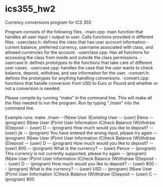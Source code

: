 # ics355_hw2
Currency conversions program for ICS 355

Program consists of the following files.
-main.cpp: main function that handles all user input / output to user. Calls functions provided in different files.
-userclass.h: defines the class that has user account information - current balance, preferred currency, username associated with class, and allowed currencies for the account.
-userclass.cpp: Has all functions for accessing the class from inside and outside the class permissions.
-usercase.h: defines prototypes to the functions that take care of different user cases.
-usercase.cpp: handles the case that the user wants to check balance, deposit, withdraw, and see information for the user.
-convert.h: defines the prototypes for anything handling conversions.
-convert.cpp: functions that handle conversion from USD to Euro or Pound and whether or not a conversion is needed.


Please compile by running "make" in the command line. This will make all the files needed to run the program.
Run by typing "./main" into the command line.

Example runs:
make
./main
--(N)ew User (E)xisting User
-- (user) Elena
-- (program) (N)ew User (P)rint User Information (C)heck Balance (W)ithdraw (D)eposit
-- (user) D
-- (program) How much would you like to deposit?
-- (user) jik
-- (program) You have entered the wrong input, please try again
-- (program) (N)ew User (P)rint User Information (C)heck Balance (W)ithdraw (D)eposit
-- (user) D
-- (program) How much would you like to deposit?
-- (user) 800
-- (program) What is the currency?
-- (user) Pence
-- (program) This currency is not currently supported, please try again
-- (program) (N)ew User (P)rint User Information (C)heck Balance (W)ithdraw (D)eposit
-- (user) D
-- (program) How much would you like to deposit?
-- (user) 800
-- (program) What is the currency?
-- (user) USD
-- (program) (N)ew User (P)rint User Information (C)heck Balance (W)ithdraw (D)eposit
-- (user) C
-- (program) 800



